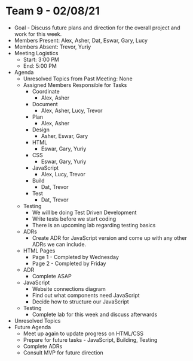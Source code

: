 # Team 9 - 02/08/21

- Goal - Discuss future plans and direction for the overall project and work for this week.
- Members Present: Alex, Asher, Dat, Eswar, Gary, Lucy
- Members Absent: Trevor, Yuriy
- Meeting Logistics
  - Start: 3:00 PM
  - End: 5:00 PM
- Agenda
  - Unresolved Topics from Past Meeting: None
  - Assigned Members Responsible for Tasks
    - Coordinate
      - Alex, Asher
    - Document
      - Alex, Asher, Lucy, Trevor
    - Plan
      - Alex, Asher
    - Design
      - Asher, Eswar, Gary
    - HTML
      - Eswar, Gary, Yuriy
    - CSS
      - Eswar, Gary, Yuriy
    - JavaScript
      - Alex, Lucy, Trevor
    - Build
      - Dat, Trevor
    - Test
      - Dat, Trevor
  - Testing
    - We will be doing Test Driven Development
    - Write tests before we start coding
    - There is an upcoming lab regarding testing basics
  - ADRs
    - Create ADR for JavaScript version and come up with any other ADRs we can include.
  - HTML Pages
    - Page 1 - Completed by Wednesday
    - Page 2 - Completed by Friday
  - ADR
    - Complete ASAP
  - JavaScript
    - Website connections diagram
    - Find out what components need JavaScript
    - Decide how to structure our JavaScript
  - Testing
    - Complete lab for this week and discuss afterwards
- Unresolved Topics
- Future Agenda
  - Meet up again to update progress on HTML/CSS
  - Prepare for future tasks - JavaScript, Building, Testing
  - Complete ADRs
  - Consult MVP for future direction
